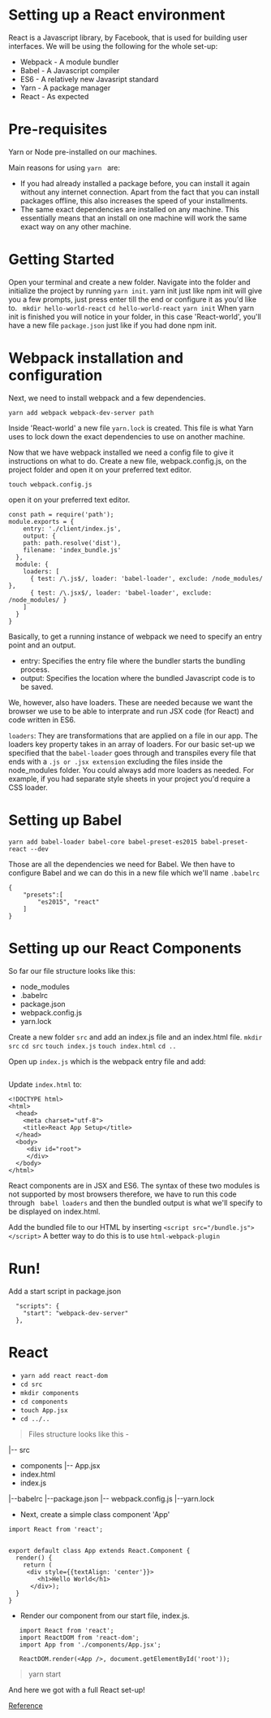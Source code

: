 # Setting up a React environment

React is a Javascript library, by Facebook, that is used for building user interfaces.
We will be using the following for the whole set-up:
- Webpack - A module bundler
- Babel - A Javascript compiler
- ES6 - A relatively new Javasript standard
- Yarn - A package manager
- React - As expected

# Pre-requisites
 Yarn or Node pre-installed on our machines.
 
 Main reasons for using ```yarn ``` are:
- If you had already installed a package before, you can install it again without any internet connection. Apart from the fact that you can install packages offline, this also increases the speed of your installments.
- The same exact dependencies are installed on any machine. This essentially means that an install on one machine will work the same exact way on any other machine.

# Getting Started

Open your terminal and create a new folder. Navigate into the folder and initialize the project by running ```yarn init```. yarn init just like npm init will give you a few prompts, just press enter till the end or configure it as you'd like to.
``` mkdir hello-world-react```
```cd hello-world-react```
```yarn init```
When yarn init is finished you will notice in your folder, in this case 'React-world', you'll have a new file ```package.json``` just like if you had done npm init.

# Webpack installation and configuration

Next, we need to install webpack and a few dependencies.

```yarn add webpack webpack-dev-server path```

Inside 'React-world' a new file ```yarn.lock``` is created. This file is what Yarn uses to lock down the exact dependencies to use on another machine.

Now that we have webpack installed we need a config file to give it instructions on what to do. Create a new file, webpack.config.js, on the project folder and open it on your preferred text editor.

```touch webpack.config.js```

open it on your preferred text editor.
```
const path = require('path');
module.exports = {
	entry: './client/index.js',
  	output: {
    path: path.resolve('dist'),
    filename: 'index_bundle.js'
  },
  module: {
    loaders: [
      { test: /\.js$/, loader: 'babel-loader', exclude: /node_modules/ },
      { test: /\.jsx$/, loader: 'babel-loader', exclude: /node_modules/ }
    ]
  }
}
```


Basically, to get a running instance of webpack we need to specify an entry point and an output.

- entry: Specifies the entry file where the bundler starts the bundling process.
- output: Specifies the location where the bundled Javascript code is to be saved.

We, however, also have loaders. These are needed because we want the browser we use to be able to interprate and run JSX code (for React) and code written in ES6.

```loaders```: They are transformations that are applied on a file in our app.
The loaders key property takes in an array of loaders. For our basic set-up we specified that the ```babel-loader``` goes through and transpiles every file that ends with a ```.js or .jsx extension``` excluding the files inside the node_modules folder. You could always add more loaders as needed. For example, if you had separate style sheets in your project you'd require a CSS loader.

# Setting up Babel
```yarn add babel-loader babel-core babel-preset-es2015 babel-preset-react --dev```

Those are all the dependencies we need for Babel. We then have to configure Babel and we can do this in a new file which we'll name ```.babelrc```
```
{
    "presets":[
        "es2015", "react"
    ]
}
```

# Setting up our React Components
So far our file structure looks like this:
- node_modules
- .babelrc
- package.json
- webpack.config.js
- yarn.lock

Create a new folder ```src``` and add an index.js file and an index.html file.
 ```mkdir src```
```cd src```
```touch index.js```
```touch index.html```
```cd .. ```

Open up ```index.js``` which is the webpack entry file and add:
```console.log('Hey guys and ladies!!')
```
Update ```index.html``` to:
```
<!DOCTYPE html>
<html>
  <head>
    <meta charset="utf-8">
    <title>React App Setup</title>
  </head>
  <body>
  	 <div id="root">
	 </div>
  </body>
</html>
```
React components are in JSX and ES6. The syntax of these two modules is not supported by most browsers therefore, we have to run this code through ``` babel loaders``` and then the bundled output is what we'll specify to be displayed on index.html.

Add the bundled file to our HTML by inserting ```<script src="/bundle.js"></script>```
 A better way to do this is to use ```html-webpack-plugin```
 
 # Run!
 Add a start script in package.json
```
  "scripts": {
    "start": "webpack-dev-server"
  },
 ```
 
 # React 

 - ```yarn add react react-dom```
 - ```cd src```
 - ```mkdir components``` 
 - ```cd components```
 - ```touch App.jsx```
 - ```cd ../..```


> Files structure looks like this -

|-- src   
- components
         |-- App.jsx
- index.html
- index.js

|--babelrc
|--package.json
|-- webpack.config.js
|--yarn.lock

- Next, create a simple class component 'App'
```
import React from 'react';


export default class App extends React.Component {
  render() {
    return (
     <div style={{textAlign: 'center'}}>
        <h1>Hello World</h1>
      </div>);
  }
}
```

- Render our component from our start file, index.js.
 ```
 	import React from 'react';
 	import ReactDOM from 'react-dom';
 	import App from './components/App.jsx';
 	
 	ReactDOM.render(<App />, document.getElementById('root'));
 ```
> yarn start

And here we got with a full React set-up!

[Reference](https://goo.gl/LLgXuX)
